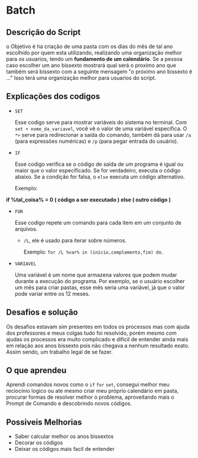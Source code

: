 # Batch
## Descrição do Script
o Objetivo é ha criação de uma pasta com os dias do mês de tal ano escolhido por quem esta utilizando, realizando uma organização melhor para os usuarios, tendo um **fundamento de um calendário**. Se a pessoa caso escolher um ano bissexto mostrará qual será o proximo ano que também será bissexto com a seguinte mensagem "o proximo ano bissexto é ..." Isso terá uma organização melhor para usuarios do script.

## Explicações dos codigos 
- `SET`
  
  Esse codigo serve para mostrar variáveis do sistema no terminal. Com `set + nome_da_variavel`, você vê o valor de uma variável específica. O `*>` serve para redirecionar a saída do comando, também dá para usar `/a` (para expressões numéricas) e `/p` (para pegar entrada do usuário).
 
- `IF`

  Esse codigo verifica se o código de saída de um programa é igual ou maior que o valor especificado. Se for verdadeiro, executa o código abaixo. Se a condição for falsa, o `else` executa um código alternativo.

  Exemplo:
  
**if %tal_coisa% = 0 ( 
   código a ser executado
) else (
   outro código
)**

- `FOR`
 
   Esse codigo repete um comando para cada item em um conjunto de arquivos.
  -  `/L`, ele é usado para iterar sobre números.
  
       Exemplo: `for /L %var% in (início,complemento,fim) do`.

    
- `VARIAVEL`
 
  Uma variável é um nome que armazena valores que podem mudar durante a execução do programa. Por exemplo, se o usuário escolher um mês para criar pastas, esse mês seria uma variável, já que o valor pode variar entre os 12 meses.
  
## Desafios e solução 

Os desafios estavam sim presentes em todos os processos mas com ajuda dos professores e meus colgas tudo foi resolvido, porém mesmo com ajudas os processos era muito complicado e dificil de entender ainda mais em relação aos anos bissexto pois não chegava a nenhum resultado exato. Assim sendo, um trabalho legal de se fazer.

## O que aprendeu

Aprendi comandos novos como o `if` `for` `set`, consegui melhor meu reciocínio logico ou ate mesmo criar meu próprio calendário em pasta, procurar formas de resolver melhor o problema, aproveitando mais o Prompt de Comando e descobrindo novos códigos.

## Possiveis Melhorias 
- Saber calcular melhor os anos bissextos
- Decorar os códigos
- Deixar os códigos mais facil de entender

